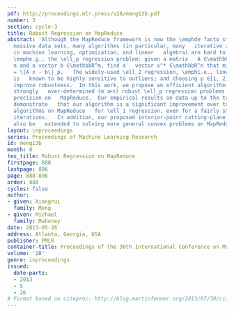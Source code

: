 ```yaml
---
pdf: http://proceedings.mlr.press/v28/meng13b.pdf
number: 3
section: cycle-3
title: Robust Regression on MapReduce
abstract: 'Although the MapReduce framework is now the \emphde facto standard for   analyzing
  massive data sets, many algorithms (in particular, many   iterative algorithms popular
  in machine learning, optimization, and linear   algebra) are hard to fit into MapReduce.   Consider,
  \emphe.g., the \ell_p regression problem: given a matrix   A ∈\mathbbR^m \times
  n and a vector b ∈\mathbbR^m, find a   vector x^* ∈\mathbbR^n that minimizes f(x)
  = \|A x - b\|_p.   The widely-used \ell_2 regression, \emphi.e., linear least-squares,
  is   known to be highly sensitive to outliers; and choosing p ∈[1, 2) can   help
  improve robustness.  In this work, we propose an efficient algorithm for solving
  strongly   over-determined (m ≫n) robust \ell_p regression problems to moderate
  precision on   MapReduce.  Our empirical results on data up to the terabyte scale
  demonstrate   that our algorithm is a significant improvement over traditional iterative
  algorithms on MapReduce   for \ell_1 regression, even for a fairly small number   of
  iterations.   In addition, our proposed interior-point cutting-plane method can
  also be   extended to solving more general convex problems on MapReduce.'
layout: inproceedings
series: Proceedings of Machine Learning Research
id: meng13b
month: 0
tex_title: Robust Regression on MapReduce
firstpage: 888
lastpage: 896
page: 888-896
order: 888
cycles: false
author:
- given: Xiangrui
  family: Meng
- given: Michael
  family: Mahoney
date: 2013-05-26
address: Atlanta, Georgia, USA
publisher: PMLR
container-title: Proceedings of the 30th International Conference on Machine Learning
volume: '28'
genre: inproceedings
issued:
  date-parts:
  - 2013
  - 5
  - 26
# Format based on citeproc: http://blog.martinfenner.org/2013/07/30/citeproc-yaml-for-bibliographies/
---
```

